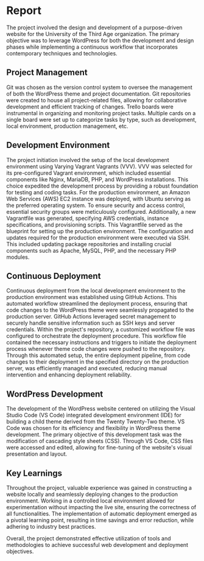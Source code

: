 # Report

The project involved the design and development of a purpose-driven website for the University of the Third Age organization. The primary objective was to leverage WordPress for both the development and design phases while implementing a continuous workflow that incorporates contemporary techniques and technologies.

## Project Management
Git was chosen as the version control system to oversee the management of both the WordPress theme and project documentation. Git repositories were created to house all project-related files, allowing for collaborative development and efficient tracking of changes.
Trello boards were instrumental in organizing and monitoring project tasks. Multiple cards on a single board were set up to categorize tasks by type, such as development, local environment, production management, etc.

## Development Environment
The project initiation involved the setup of the local development environment using Varying Vagrant Vagrants (VVV). VVV was selected for its pre-configured Vagrant environment, which included essential components like Nginx, MariaDB, PHP, and WordPress installations. This choice expedited the development process by providing a robust foundation for testing and coding tasks.
For the production environment, an Amazon Web Services (AWS) EC2 instance was deployed, with Ubuntu serving as the preferred operating system. To ensure security and access control, essential security groups were meticulously configured. Additionally, a new Vagrantfile was generated, specifying AWS credentials, instance specifications, and provisioning scripts. This Vagrantfile served as the blueprint for setting up the production environment.
The configuration and updates required for the production environment were executed via SSH. This included updating package repositories and installing crucial components such as Apache, MySQL, PHP, and the necessary PHP modules. 

## Continuous Deployment
Continuous deployment from the local development environment to the production environment was established using GitHub Actions. This automated workflow streamlined the deployment process, ensuring that code changes to the WordPress theme were seamlessly propagated to the production server.
GitHub Actions leveraged secret management to securely handle sensitive information such as SSH keys and server credentials. Within the project's repository, a customized workflow file was configured to orchestrate the deployment procedure. This workflow file contained the necessary instructions and triggers to initiate the deployment process whenever theme code changes were pushed to the repository.
Through this automated setup, the entire deployment pipeline, from code changes to their deployment in the specified directory on the production server, was efficiently managed and executed, reducing manual intervention and enhancing deployment reliability.

## WordPress Development
The development of the WordPress website centered on utilizing the Visual Studio Code (VS Code) integrated development environment (IDE) for building a child theme derived from the Twenty Twenty-Two theme. VS Code was chosen for its efficiency and flexibility in WordPress theme development.
The primary objective of this development task was the modification of cascading style sheets (CSS). Through VS Code, CSS files were accessed and edited, allowing for fine-tuning of the website's visual presentation and layout.

## Key Learnings
Throughout the project, valuable experience was gained in constructing a website locally and seamlessly deploying changes to the production environment. Working in a controlled local environment allowed for experimentation without impacting the live site, ensuring the correctness of all functionalities. The implementation of automatic deployment emerged as a pivotal learning point, resulting in time savings and error reduction, while adhering to industry best practices.

Overall, the project demonstrated effective utilization of tools and methodologies to achieve successful web development and deployment objectives.